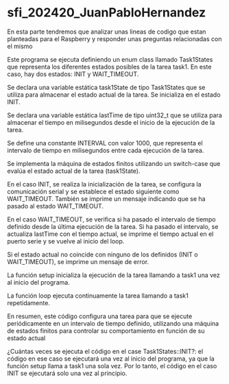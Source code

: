 # sfi_202420_JuanPabloHernandez

En esta parte tendremos que analizar unas lineas de codigo que estan planteadas para el Raspberry y responder unas preguntas relacionadas con el mismo

Este programa se ejecuta definiendo un enum class llamado Task1States que representa los diferentes estados posibles de la tarea task1. En este caso, hay dos estados: INIT y WAIT_TIMEOUT.

Se declara una variable estática task1State de tipo Task1States que se utiliza para almacenar el estado actual de la tarea. Se inicializa en el estado INIT.

Se declara una variable estática lastTime de tipo uint32_t que se utiliza para almacenar el tiempo en milisegundos desde el inicio de la ejecución de la tarea.

Se define una constante INTERVAL con valor 1000, que representa el intervalo de tiempo en milisegundos entre cada ejecución de la tarea.

Se implementa la máquina de estados finitos utilizando un switch-case que evalúa el estado actual de la tarea (task1State).

En el caso INIT, se realiza la inicialización de la tarea, se configura la comunicación serial y se establece el estado siguiente como WAIT_TIMEOUT. También se imprime un mensaje indicando que se ha pasado al estado WAIT_TIMEOUT.

En el caso WAIT_TIMEOUT, se verifica si ha pasado el intervalo de tiempo definido desde la última ejecución de la tarea. Si ha pasado el intervalo, se actualiza lastTime con el tiempo actual, se imprime el tiempo actual en el puerto serie y se vuelve al inicio del loop.

Si el estado actual no coincide con ninguno de los definidos (INIT o WAIT_TIMEOUT), se imprime un mensaje de error.

La función setup inicializa la ejecución de la tarea llamando a task1 una vez al inicio del programa.

La función loop ejecuta continuamente la tarea llamando a task1 repetidamente.

En resumen, este código configura una tarea para que se ejecute periódicamente en un intervalo de tiempo definido, utilizando una máquina de estados finitos para controlar su comportamiento en función de su estado actual


¿Cuántas veces se ejecuta el código en el case Task1States::INIT?: el código en ese caso se ejecutará una vez al inicio del programa, ya que la función setup llama a task1 una sola vez. Por lo tanto, el código en el caso INIT se ejecutará solo una vez al principio.


